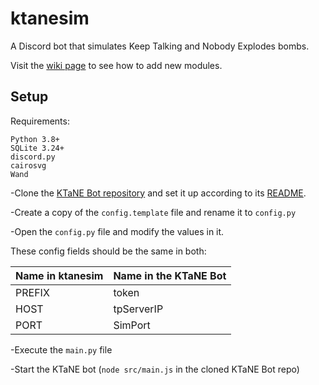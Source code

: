 # ktanesim

A Discord bot that simulates Keep Talking and Nobody Explodes bombs.

Visit the [wiki page](https://github.com/Qkrisi/ktanesim/wiki) to see how to add new modules.

## Setup

Requirements:

```
Python 3.8+
SQLite 3.24+
discord.py
cairosvg
Wand
```

 -Clone the [KTaNE Bot repository](https://github.com/qkrisi/ktanecord) and set it up according to its [README](https://github.com/Qkrisi/ktanecord/blob/master/README.md).
 
 -Create a copy of the `config.template` file and rename it to `config.py`
 
 -Open the `config.py` file and modify the values in it.
 
 These config fields should be the same in both:
 
 | Name in ktanesim | Name in the KTaNE Bot |
 | -- | -- |
 | PREFIX | token |
 | HOST | tpServerIP |
 | PORT | SimPort |

-Execute the `main.py` file

-Start the KTaNE bot (`node src/main.js` in the cloned KTaNE Bot repo)
